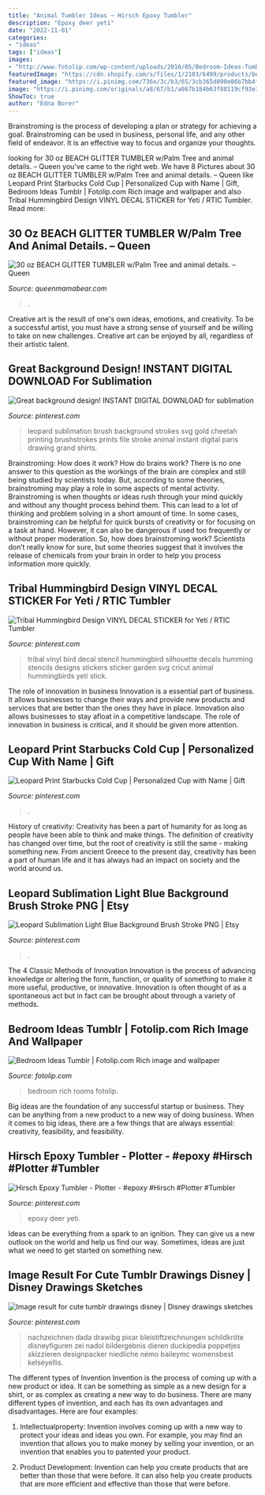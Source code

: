 ```yaml
---
title: "Animal Tumbler Ideas ~ Hirsch Epoxy Tumbler"
description: "Epoxy deer yeti"
date: "2022-11-01"
categories:
- "ideas"
tags: ["ideas"]
images:
- "http://www.fotolip.com/wp-content/uploads/2016/05/Bedroom-Ideas-Tumblr-8.jpg"
featuredImage: "https://cdn.shopify.com/s/files/1/2103/6499/products/beachcup3_fa7fafcf-99a3-4fee-8cd0-7b6d83fa432e_1024x1024.jpg?v=1500134069"
featured_image: "https://i.pinimg.com/736x/3c/b3/65/3cb365d890e86b7bb4f32a8392ae837b.jpg"
image: "https://i.pinimg.com/originals/a8/67/b1/a867b184b63f88119cf93e3e5fd2797e.jpg"
ShowToc: true
author: "Edna Borer"
---
```



Brainstroming is the process of developing a plan or strategy for achieving a goal. Brainstroming can be used in business, personal life, and any other field of endeavor. It is an effective way to focus and organize your thoughts.

	

		
looking for 30 oz BEACH GLITTER TUMBLER w/Palm Tree and animal details. – Queen you've came to the right web. We have 8 Pictures about 30 oz BEACH GLITTER TUMBLER w/Palm Tree and animal details. – Queen like Leopard Print Starbucks Cold Cup | Personalized Cup with Name | Gift, Bedroom Ideas Tumblr | Fotolip.com Rich image and wallpaper and also Tribal Hummingbird Design VINYL DECAL STICKER for Yeti / RTIC Tumbler. Read more:
		
    
## 30 Oz BEACH GLITTER TUMBLER W/Palm Tree And Animal Details. – Queen

<img loading=lazy src="https://cdn.shopify.com/s/files/1/2103/6499/products/beachcup3_fa7fafcf-99a3-4fee-8cd0-7b6d83fa432e_1024x1024.jpg?v=1500134069" onerror="this.onerror=null;this.src='https://tse2.mm.bing.net/th?id=OIP.86q0WIW_Qo8I2-N3UdeMFgHaJ4&amp;pid=15.1';" alt="30 oz BEACH GLITTER TUMBLER w/Palm Tree and animal details. – Queen">

_Source: queenmamabear.com_

>. 

	

Creative art is the result of one's own ideas, emotions, and creativity. To be a successful artist, you must have a strong sense of yourself and be willing to take on new challenges. Creative art can be enjoyed by all, regardless of their artistic talent.

    
## Great Background Design! INSTANT DIGITAL DOWNLOAD For Sublimation

<img loading=lazy src="https://i.pinimg.com/736x/f4/49/db/f449db12ccf0c9475cce310b288dfd17.jpg" onerror="this.onerror=null;this.src='https://tse3.mm.bing.net/th?id=OIP.1LjFfSynPYcSXKEPyNbq5wHaE8&amp;pid=15.1';" alt="Great background design! INSTANT DIGITAL DOWNLOAD for sublimation">

_Source: pinterest.com_

>leopard sublimation brush background strokes svg gold cheetah printing brushstrokes prints file stroke animal instant digital paris drawing grand shirts. 

	

Brainstroming: How does it work?
How do brains work? There is no one answer to this question as the workings of the brain are complex and still being studied by scientists today. But, according to some theories, brainstroming may play a role in some aspects of mental activity. Brainstroming is when thoughts or ideas rush through your mind quickly and without any thought process behind them. This can lead to a lot of thinking and problem solving in a short amount of time. In some cases, brainstroming can be helpful for quick bursts of creativity or for focusing on a task at hand. However, it can also be dangerous if used too frequently or without proper moderation. So, how does brainstroming work? Scientists don’t really know for sure, but some theories suggest that it involves the release of chemicals from your brain in order to help you process information more quickly.

    
## Tribal Hummingbird Design VINYL DECAL STICKER For Yeti / RTIC Tumbler

<img loading=lazy src="https://i.pinimg.com/originals/7b/89/7e/7b897e0672284ac01c46487cfc6344dc.jpg" onerror="this.onerror=null;this.src='https://tse2.mm.bing.net/th?id=OIP.9o3qE9Ch-EIcR1zlwTOgpAHaG3&amp;pid=15.1';" alt="Tribal Hummingbird Design VINYL DECAL STICKER for Yeti / RTIC Tumbler">

_Source: pinterest.com_

>tribal vinyl bird decal stencil hummingbird silhouette decals humming stencils designs stickers sticker garden svg cricut animal hummingbirds yeti stick. 

	

The role of innovation in business
Innovation is a essential part of business. It allows businesses to change their ways and provide new products and services that are better than the ones they have in place. Innovation also allows businesses to stay afloat in a competitive landscape. The role of innovation in business is critical, and it should be given more attention.

    
## Leopard Print Starbucks Cold Cup | Personalized Cup With Name | Gift

<img loading=lazy src="https://i.pinimg.com/736x/39/af/5c/39af5c75f6a6a098e0d313806588081e.jpg" onerror="this.onerror=null;this.src='https://tse2.mm.bing.net/th?id=OIP.30p09_LU9Y_S4COGNivHfgHaJ3&amp;pid=15.1';" alt="Leopard Print Starbucks Cold Cup | Personalized Cup with Name | Gift">

_Source: pinterest.com_

>. 

	

History of creativity:
Creativity has been a part of humanity for as long as people have been able to think and make things. The definition of creativity has changed over time, but the root of creativity is still the same - making something new. From ancient Greece to the present day, creativity has been a part of human life and it has always had an impact on society and the world around us.

    
## Leopard Sublimation Light Blue Background Brush Stroke PNG | Etsy

<img loading=lazy src="https://i.pinimg.com/736x/3c/b3/65/3cb365d890e86b7bb4f32a8392ae837b.jpg" onerror="this.onerror=null;this.src='https://tse4.mm.bing.net/th?id=OIP.bIDao9km89J3_YQITUaXDwHaF9&amp;pid=15.1';" alt="Leopard Sublimation Light Blue Background Brush Stroke PNG | Etsy">

_Source: pinterest.com_

>. 

	

The 4 Classic Methods of Innovation
Innovation is the process of advancing knowledge or altering the form, function, or quality of something to make it more useful, productive, or innovative. Innovation is often thought of as a spontaneous act but in fact can be brought about through a variety of methods.

    
## Bedroom Ideas Tumblr | Fotolip.com Rich Image And Wallpaper

<img loading=lazy src="http://www.fotolip.com/wp-content/uploads/2016/05/Bedroom-Ideas-Tumblr-8.jpg" onerror="this.onerror=null;this.src='https://tse3.mm.bing.net/th?id=OIP.BpGPy-FbAarNiW1DJatcBAHaJ4&amp;pid=15.1';" alt="Bedroom Ideas Tumblr | Fotolip.com Rich image and wallpaper">

_Source: fotolip.com_

>bedroom rich rooms fotolip. 

	

Big ideas are the foundation of any successful startup or business. They can be anything from a new product to a new way of doing business. When it comes to big ideas, there are a few things that are always essential: creativity, feasibility, and feasibility.

    
## Hirsch Epoxy Tumbler - Plotter - #epoxy #Hirsch #Plotter #Tumbler

<img loading=lazy src="https://i.pinimg.com/736x/83/0a/6c/830a6c060a60685f4094a873d450be0f.jpg" onerror="this.onerror=null;this.src='https://tse4.mm.bing.net/th?id=OIP.-cLa3fHZYvkelznH2sOXLgHaJ4&amp;pid=15.1';" alt="Hirsch Epoxy Tumbler - Plotter - #epoxy #Hirsch #Plotter #Tumbler">

_Source: pinterest.com_

>epoxy deer yeti. 

	

Ideas can be everything from a spark to an ignition. They can give us a new outlook on the world and help us find our way. Sometimes, ideas are just what we need to get started on something new.

    
## Image Result For Cute Tumblr Drawings Disney | Disney Drawings Sketches

<img loading=lazy src="https://i.pinimg.com/originals/a8/67/b1/a867b184b63f88119cf93e3e5fd2797e.jpg" onerror="this.onerror=null;this.src='https://tse4.mm.bing.net/th?id=OIP.PmDKo3gDF-GveUkGqa4LbQHaHa&amp;pid=15.1';" alt="Image result for cute tumblr drawings disney | Disney drawings sketches">

_Source: pinterest.com_

>nachzeichnen dada drawibg pixar bleistiftzeichnungen schildkröte disneyfiguren zei nadol bildergebnis dieren duckipedia poppetjes skizzieren designpacker niedliche némo baileymc womensbest kelseyellis. 

	

The different types of Invention
Invention is the process of coming up with a new product or idea. It can be something as simple as a new design for a shirt, or as complex as creating a new way to do business. There are many different types of invention, and each has its own advantages and disadvantages. Here are four examples: 
1. Intellectualproperty: Invention involves coming up with a new way to protect your ideas and ideas you own. For example, you may find an invention that allows you to make money by selling your invention, or an invention that enables you to patented your product. 

2. Product Development: Invention can help you create products that are better than those that were before. It can also help you create products that are more efficient and effective than those that were before. 



